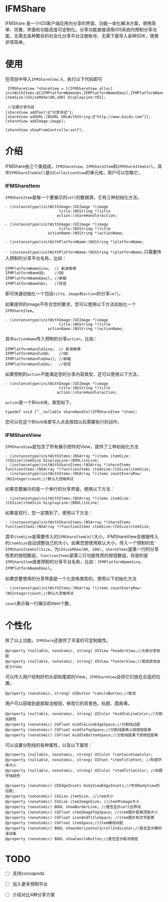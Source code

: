 # IFMShare
IFMShare 是一个iOS客户端应用内分享的界面、功能一体化解决方案，使用简单、优雅，界面和功能高度可定制化。分享功能直接调用iOS系统内预制分享功能，无需去各种繁杂的社会化分享平台注册账号、无需下载导入各种SDK，使用非常简单。

# 使用

在项目中导入`IFMShareView.h`，执行以下代码即可

```
 IFMShareView *shareView = [[IFMShareView alloc] initWithItems:@[IFMPlatformNameSms,IFMPlatformNameEmail,IFMPlatformNameQQ,IFMPlatformNameWechat] itemSize:CGSizeMake(80,100) DisplayLine:YES];
 
 //设置分享内容
[shareView addText:@"分享测试"];
[shareView addURL:[NSURL URLWithString:@"http://www.baidu.com"]];
[shareView addImage:image];
    
[shareView showFromControlle:self];
```
# 介绍
IFMShare由三个类组成，`IFMShareView、IFMShareItem`和`IFMShareItemCell`。其中`IFMShareItemCell`是`UICollectionView`的单元格，用户可以忽略它，
### IFMShareItem
`IFMShareItem`是每一个要展示的`cell`的数据源，它有三种初始化方法，

```
- (instancetype)initWithImage:(UIImage *)image
                        title:(NSString *)title
                       action:(shareHandle)action;

- (instancetype)initWithImage:(UIImage *)image
                        title:(NSString *)title
                   actionName:(NSString *)actionName;

- (instancetype)initWithPlatformName:(NSString *)platformName;
```
`- (instancetype)initWithPlatformName:(NSString *)platformName;`只需要传入预制的分享平台名称，比如：

```
IFMPlatformNameSina;  // 新浪微博
IFMPlatformNameQQ;    //QQ
IFMPlatformNameEmail; //邮箱
IFMPlatformNameSms;   //短信
```
即可快速初始化一个包括`title、image和action`的分享`cell`。

如果提供的image不符合您的要求，您可以使用以下方法初始化一个`IFMShareItem`。

```
- (instancetype)initWithImage:(UIImage *)image
                        title:(NSString *)title
                   actionName:(NSString *)actionName;
```
其中`actionName`传入预制的分享`action`，比如：

```
IFMPlatformHandleSina;  // 新浪微博
IFMPlatformHandleQQ;    //QQ
IFMPlatformHandleEmail; //邮箱
IFMPlatformHandleSms;   //短信
```
如果预制的`action`不能满足您的分享内容类型，还可以使用以下方法，

```
- (instancetype)initWithImage:(UIImage *)image
                        title:(NSString *)title
                       action:(shareHandle)action;
```
`action`是一个Block块，类型如下，

```
typedef void (^__nullable shareHandle)(IFMShareItem *item);
```
您可以在这个Block块里写入点击按钮以后需要执行的动作。
### IFMShareView
`IFMShareView`是包含了所有展示控件的View，提供了三种初始化方法

```
- (instancetype)initWithItems:(NSArray *)items itemSize:(CGSize)itemSize DisplayLine:(BOOL)inLine;
- (instancetype)initWithShareItems:(NSArray *)shareItems functionItems:(NSArray *)functionItems itemSize:(CGSize)itemSize;
- (instancetype)initWithItems:(NSArray *)items countEveryRow:(NSInteger)count;//默认九宫格样式
```
如果您要展示的是一个单行的分享界面，使用以下方法：

```
- (instancetype)initWithItems:(NSArray *)items itemSize:(CGSize)itemSize DisplayLine:(BOOL)inLine;
```
如果是双行，您一定猜到了，使用以下方法：

```
- (instancetype)initWithShareItems:(NSArray *)shareItems functionItems:(NSArray *)functionItems itemSize:(CGSize)itemSize;
```
其中`itemSize`是需要传入的`IFMShareItemCell`大小，IFMShareView会根据传入的`itemSize`自动调整自己的大小。如果您想使用默认大小，传入一个预制的宏`IFMShareItemCellSize`，为`CGSizeMake(80, 100)`，`shareItems`是第一行的分享性质的按钮数组，`functionItems`是第二行功能性质的按钮数组，存放的是`IFMShareItem`或者预制的分享平台名称，比如：`IFMPlatformNameSina、IFMPlatformNameEmail`。

如果您要使用的分享界面是一个九宫格类型的，使用以下初始化方法

```
- (instancetype)initWithItems:(NSArray *)items countEveryRow:(NSInteger)count;//默认九宫格样式
```
`count`表示每一行展示的item个数，

# 个性化
除了以上功能，`IFMShare`还提供了丰富的可定制属性。

```
@property (nullable, nonatomic, strong) UIView *headerView;//头部分享标题
@property (nullable, nonatomic, strong) UIView *footerView;//尾部其他自定义View
```
可以传入用户绘制好的头部和尾部的View，`IFMShareView`会将它们放在合适的位置。

```
@property (nonatomic, strong) UIButton *cancleButton;//取消
```
用户可以获取到底部取消按钮，修改它的背景色、标题、圆角等。

```
@property (nullable, nonatomic, strong) UIColor *middleLineColor;//分割线颜色
@property (nonatomic) CGFloat middleLineEdgeSpace;//分割线边距
@property (nonatomic) CGFloat middleTopSpace;//分割线距离上部按钮距离
@property (nonatomic) CGFloat middleBottomSpace;//分割线距离下部按钮距离
```
可以设置分割线的各种属性，以及以下属性：

```
@property (nullable, nonatomic, strong) UIColor *containViewColor;
@property (nullable, nonatomic, strong) UIFont *itemTitleFont; //标题字体大小
@property (nullable, nonatomic, strong) UIColor *itemTitleColor; //标题字体颜色

@property (nonatomic) UIEdgeInsets bodyViewEdgeInsets;//中间bodyView的边距;
@property (nonatomic) CGSize itemSize; //item大小
@property (nonatomic) CGSize itemImageSize; //item中image大小
@property (nonatomic) BOOL showBorderLine; //是否显示cell边界线
@property (nonatomic) CGFloat itemImageTopSpace; //item图片距离顶部大小
@property (nonatomic) CGFloat iconAndTitleSpace; //item图片和文字距离
@property (nonatomic) CGFloat itemSpace;//item横向间距
@property (nonatomic) BOOL showsHorizontalScrollIndicator;//是否显示横向滚动条
@property (nonatomic) BOOL showCancleButton;//是否显示取消按钮
```

# TODO
* [ ] 支持cocoapods
* [ ] 加入更多预制平台
* [ ] 介绍对比4种分享方案



